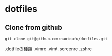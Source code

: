 dotfiles
========
## Clone from github
```git clone git@github.com:naotoufu/dotfiles.git```

.dotfileの種類
.vimrc
.vim/
.screenrc
.zshrc
